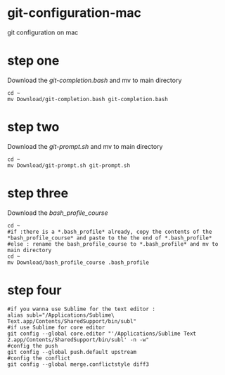 # git-configuration-mac
git configuration on mac

# step one
Download the *git-completion.bash* and mv to main directory
```
cd ~
mv Download/git-completion.bash git-completion.bash
```
# step two
Download the *git-prompt.sh* and mv to main directory
```
cd ~
mv Download/git-prompt.sh git-prompt.sh
```
# step three
Download the *bash_profile_course*
```
cd ~
#if :there is a *.bash_profile* already, copy the contents of the *bash_profile_course* and paste to the the end of *.bash_profile*
#else : rename the bash_profile_course to *.bash_profile* and mv to main directory
cd ~
mv Download/bash_profile_course .bash_profile
```
# step four
```
#if you wanna use Sublime for the text editor :
alias subl="/Applications/Sublime\ Text.app/Contents/SharedSupport/bin/subl"
#if use Sublime for core editor 
git config --global core.editor "'/Applications/Sublime Text 2.app/Contents/SharedSupport/bin/subl' -n -w"
#config the push
git config --global push.default upstream
#config the conflict
git config --global merge.conflictstyle diff3
```
